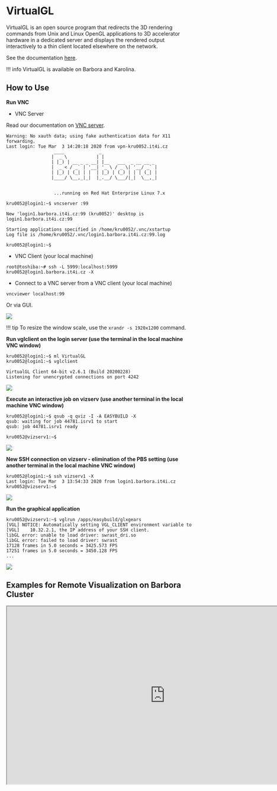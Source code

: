 # VirtualGL

VirtualGL is an open source program that redirects the 3D rendering commands from Unix and Linux OpenGL applications to 3D accelerator hardware in a dedicated server and displays the rendered output interactively to a thin client located elsewhere on the network.

See the documentation [here][a].

!!! info
    VirtualGL is available on Barbora and Karolina.

## How to Use

**Run VNC**

* VNC Server

Read our documentation on [VNC server][1].

```console
Warning: No xauth data; using fake authentication data for X11 forwarding.
Last login: Tue Mar  3 14:20:18 2020 from vpn-kru0052.it4i.cz
                  ____             _
                 |  _ \           | |
                 | |_) | __ _ _ __| |__   ___  _ __ __ _
                 |  _ < / _` | '__| '_ \ / _ \| '__/ _` |
                 | |_) | (_| | |  | |_) | (_) | | | (_| |
                 |____/ \__,_|_|  |_.__/ \___/|_|  \__,_|


                  ...running on Red Hat Enterprise Linux 7.x

kru0052@login1:~$ vncserver :99

New 'login1.barbora.it4i.cz:99 (kru0052)' desktop is login1.barbora.it4i.cz:99

Starting applications specified in /home/kru0052/.vnc/xstartup
Log file is /home/kru0052/.vnc/login1.barbora.it4i.cz:99.log

kru0052@login1:~$
```

* VNC Client (your local machine)

```console
root@toshiba:~# ssh -L 5999:localhost:5999 kru0052@login1.barbora.it4i.cz -X
```

* Connect to a VNC server from a VNC client (your local machine)

```console
vncviewer localhost:99

```

Or via GUI.

![](../../img/vnc.jpg)

!!! tip
    To resize the window scale, use the `xrandr -s 1920x1200` command.

**Run vglclient on the login server (use the terminal in the local machine VNC window)**

```console
kru0052@login1:~$ ml VirtualGL
kru0052@login1:~$ vglclient

VirtualGL Client 64-bit v2.6.1 (Build 20200228)
Listening for unencrypted connections on port 4242

```

![](../../img/client.jpg)

**Execute an interactive job on vizserv (use another terminal in the local machine VNC window)**

```console
kru0052@login1:~$ qsub -q qviz -I -A EASYBUILD -X
qsub: waiting for job 44781.isrv1 to start
qsub: job 44781.isrv1 ready

kru0052@vizserv1:~$
```

![](../../img/job.jpg)

**New SSH connection on vizserv - elimination of the PBS setting (use another terminal in the local machine VNC window)**

```console
kru0052@login1:~$ ssh vizserv1 -X
Last login: Tue Mar  3 13:54:33 2020 from login1.barbora.it4i.cz
kru0052@vizserv1:~$
```

![](../../img/ssh.jpg)

**Run the graphical application**

```console
kru0052@vizserv1:~$ vglrun /apps/easybuild/glxgears
[VGL] NOTICE: Automatically setting VGL_CLIENT environment variable to
[VGL]    10.32.2.1, the IP address of your SSH client.
libGL error: unable to load driver: swrast_dri.so
libGL error: failed to load driver: swrast
17128 frames in 5.0 seconds = 3425.573 FPS
17251 frames in 5.0 seconds = 3450.128 FPS
...
```

![](../../img/glxgears.jpg)

## Examples for Remote Visualization on Barbora Cluster

<div align="center">
  <iframe  width="854" height="480" src="https://www.youtube.com/embed/BArIbIC_-24"></iframe>
</div>

[1]: ../../../general/accessing-the-clusters/graphical-user-interface/vnc/

[a]: https://www.virtualgl.org/
